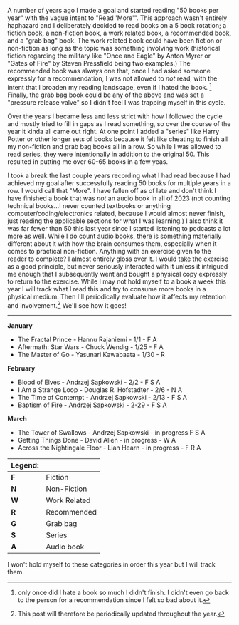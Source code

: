 A number of years ago I made a goal and started reading "50 books per year" with the vague intent to "Read 'More'". This approach wasn't entirely haphazard and I deliberately decided to read books on a 5 book rotation; a fiction book, a non-fiction book, a work related book, a recommended book, and a "grab bag" book. The work related book could have been fiction or non-fiction as long as the topic was something involving work (historical fiction regarding the military like "Once and Eagle" by Anton Myrer or "Gates of Fire" by Steven Pressfield being two examples.) The recommended book was always one that, once I had asked someone expressly for a recommendation, I was not allowed to *not* read, with the intent that I broaden my reading landscape, even if I hated the book. [^1] Finally, the grab bag book could be any of the above and was set a "pressure release valve" so I didn't feel I was trapping myself in this cycle. 

Over the years I became less and less strict with how I followed the cycle and mostly tried to fill in gaps as I read something, so over the course of the year it kinda all came out right. At one point I added a "series" like Harry Potter or other longer sets of books because it felt like cheating to finish all my non-fiction and grab bag books all in a row. So while I was allowed to read series, they were intentionally in addition to the original 50. This resulted in putting me over 60-65 books in a few yeas. 
 
I took a break the last couple years recording what I had read because I had achieved my goal after successfully reading 50 books for multiple years in a row. I would call that "More". I have fallen off as of late and don't think I have finished a book that was *not* an audio book in all of 2023 (not counting technical books...I never counted textbooks or anything computer/coding/electronics related, because I would almost never finish, just reading the applicable sections for what I was learning.) I also think it was far fewer than 50 this last year since I started listening to podcasts a lot more as well. While I do count audio books, there is something materially different about it with how the brain consumes them, especially when it comes to practical non-fiction. Anything with an exercise given to the reader to complete? I almost entirely gloss over it. I would take the exercise as a good principle, but never seriously interacted with it unless it intrigued me enough that I subsequently went and bought a physical copy expressly to return to the exercise.  While I may not hold myself to a book a week this year I will track what I read this and try to consume more books in a physical medium. Then I'll periodically evaluate how it affects my retention and involvement.[^2] We'll see how it goes!

---

**January**

- The Fractal Prince - Hannu Rajaniemi - 1/1 - F A
- Aftermath: Star Wars - Chuck Wendig - 1/25 - F A
- The Master of Go - Yasunari Kawabaata - 1/30 - R

**February**

- Blood of Elves - Andrzej Sapkowski - 2/2 - F S A
- I Am a Strange Loop - Douglas R. Hofstadter - 2/6 - N A
- The Time of Contempt - Andrzej Sapkowski - 2/13 - F S A
- Baptism of Fire - Andrzej Sapkowski - 2-29 - F S A

**March**

- The Tower of Swallows - Andrzej Sapkowski - in progress F S A
- Getting Things Done - David Allen - in progress - W A
- Across the Nightingale Floor - Lian Hearn - in progress - F R A


| Legend: ||
|---|---|
|**F** | Fiction
| **N** | Non-Fiction |
| **W** | Work Related |
| **R** | Recommended |
| **G** | Grab bag |
| **S** | Series |
| **A** | Audio book |

I won't hold myself to these categories in order this year but I will track them.


[^1]: only once did I hate a book so much I didn't finish. I didn't even go back to the person for a recommendation since I felt so bad about it. 
 
[^2]: This post will therefore be periodically updated throughout the year.
